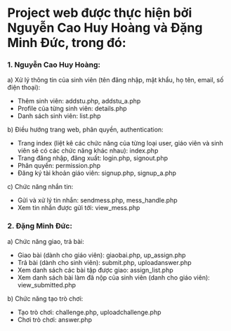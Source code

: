 # Project web được thực hiện bởi Nguyễn Cao Huy Hoàng và Đặng Minh Đức, trong đó:

### 1. Nguyễn Cao Huy Hoàng:

a) Xử lý thông tin của sinh viên (tên đăng nhập, mật khẩu, họ tên, email, số điện thoại):
- Thêm sinh viên: addstu.php, addstu_a.php
- Profile của từng sinh viên: details.php
- Danh sách sinh viên: list.php

b) Điều hướng trang web, phân quyền, authentication:
- Trang index (liệt kê các chức năng của từng loại user, giáo viên và sinh viên sẽ có các chức năng khác nhau): index.php
- Trang đăng nhập, đăng xuất: login.php, signout.php
- Phân quyền: permission.php
- Đăng ký tài khoản giáo viên: signup.php, signup_a.php

c) Chức năng nhắn tin:
- Gửi và xử lý tin nhắn: sendmess.php, mess_handle.php
- Xem tin nhắn được gửi tới: view_mess.php

### 2. Đặng Minh Đức:
a) Chức năng giao, trả bài:
- Giao bài (dành cho giáo viên): giaobai.php, up_assign.php
- Trả bài (dành cho sinh viên): submit.php, uploadanswer.php
- Xem danh sách các bài tập được giao: assign_list.php 
- Xem danh sách bài làm đã nộp của sinh viên (danh cho giáo viên): view_submitted.php

b) Chức năng tạo trò chơi: 
- Tạo trò chơi: challenge.php, uploadchallenge.php
- Chơi trò chơi: answer.php



